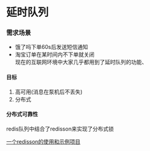 # 延时队列   

### 需求场景   

* 饿了吗下单60s后发送短信通知   
* 淘宝订单在某时间内不下单就关闭   
现在的互联网环境中大家几乎都用到了延时队列的功能、  




#### 目标   

1. 高可用(消息在泵机后不丢失)  
2. 分布式  


#### 分布式可靠性  

redis队列中结合了redisson来实现了分布式锁   

[一个redisson的使用和示例项目](https://github.com/sianlixxx/redisson/blob/master/src/test/java/com/cctv/redis/RedisClientTest.java)